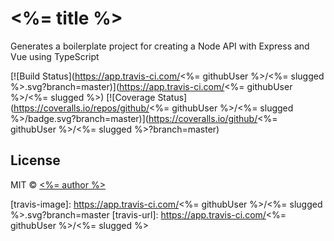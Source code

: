 # <%= title %>

Generates a boilerplate project for creating a Node API with Express and Vue using TypeScript

[![Build Status](https://app.travis-ci.com/<%= githubUser %>/<%= slugged %>.svg?branch=master)](https://app.travis-ci.com/<%= githubUser %>/<%= slugged %>)
[![Coverage Status](https://coveralls.io/repos/github/<%= githubUser %>/<%= slugged %>/badge.svg?branch=master)](https://coveralls.io/github/<%= githubUser %>/<%= slugged %>?branch=master)

## License

MIT © [<%= author %>]()

[travis-image]: https://app.travis-ci.com/<%= githubUser %>/<%= slugged %>.svg?branch=master
[travis-url]: https://app.travis-ci.com/<%= githubUser %>/<%= slugged %>
